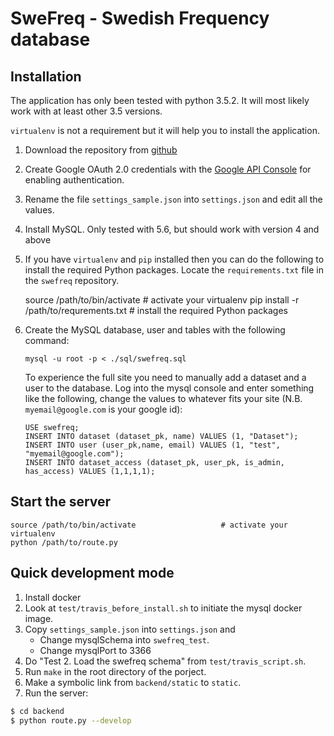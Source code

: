SweFreq - Swedish Frequency database
====================================

Installation
------------

The application has only been tested with python 3.5.2. It will most likely work with at least other 3.5 versions.

`virtualenv` is not a requirement but it will help you to install the application.

1. Download the repository from [github](https://github.com/NBISweden/swefreq)

2. Create Google OAuth 2.0 credentials with the [Google API
   Console](https://console.developers.google.com/) for enabling
   authentication.

3. Rename the file `settings_sample.json` into `settings.json` and edit all
   the values.

4. Install MySQL. Only tested with 5.6, but should work with version 4 and above

5. If you have `virtualenv` and `pip` installed then you can do the following
   to install the required Python packages. Locate the `requirements.txt` file
   in the `swefreq` repository.

    source /path/to/bin/activate             # activate your virtualenv
    pip install -r /path/to/requrements.txt  # install the required Python packages

6. Create the MySQL database, user and tables with the following command:

       mysql -u root -p < ./sql/swefreq.sql

   To experience the full site you need to manually add a dataset and a user
   to the database. Log into the mysql console and enter something like the
   following, change the values to whatever fits your site (N.B.
   `myemail@google.com` is your google id):

       USE swefreq;
       INSERT INTO dataset (dataset_pk, name) VALUES (1, "Dataset");
       INSERT INTO user (user_pk,name, email) VALUES (1, "test", "myemail@google.com");
       INSERT INTO dataset_access (dataset_pk, user_pk, is_admin, has_access) VALUES (1,1,1,1);


Start the server
----------------

    source /path/to/bin/activate                   # activate your virtualenv
    python /path/to/route.py


Quick development mode
----------------------

1. Install docker
2. Look at `test/travis_before_install.sh` to initiate the mysql docker image.
3. Copy `settings_sample.json` into `settings.json` and
    - Change mysqlSchema into `swefreq_test`.
    - Change mysqlPort to 3366
4. Do "Test 2. Load the swefreq schema" from `test/travis_script.sh`.
5. Run `make` in the root directory of the porject.
6. Make a symbolic link from `backend/static` to `static`.
7. Run the server:
```bash
$ cd backend
$ python route.py --develop
```
